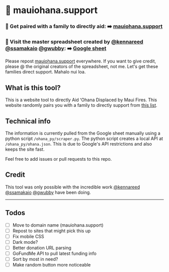 # 🌺 mauiohana.support

### 🔗 Get paired with a family to directly aid: ➡️ [mauiohana.support](mauiohana.support)
### 📄 Visit the master spreadsheet created by [@kennareed](https://www.instagram.com/kennareed/) [@ssamakaio](https://www.instagram.com/ssamakaio/) [@gwubby](https://www.instagram.com/gwubby/): ➡️ [Google sheet](https://docs.google.com/spreadsheets/d/1lExatubPl6zvsDcy4qUd3Sv1PvvKrzMhUyOzaKuId0o/htmlview)

Please repost [mauiohana.support](http://mauiohana.support) everywhere. If you want to give credit, please @ the original creators of the spreadsheet, not me. Let's get these families direct support. Mahalo nui loa.


## What is this tool?
This is a website tool to directly Aid ʻOhana Displaced by Maui Fires. This website randomly pairs you with a family to directly support from [this list](https://docs.google.com/spreadsheets/d/1lExatubPl6zvsDcy4qUd3Sv1PvvKrzMhUyOzaKuId0o/htmlview).


## Technical info
The information is currently pulled from the Google sheet manually using a python script `/ohana_py/scraper.py`. The python script creates a local API at `/ohana_py/ohana.json`. This is due to Google's API restrictions and also keeps the site fast.

Feel free to add issues or pull requests to this repo.


## Credit
This tool was only possible with the incredible work [@kennareed](https://www.instagram.com/kennareed/) [@ssamakaio](https://www.instagram.com/ssamakaio/) [@gwubby](https://www.instagram.com/gwubby/) have been doing.


---

## Todos
- [ ] Move to domain name (mauiohana.support)
- [ ] Repost to sites that might pick this up
- [ ] Fix mobile CSS
- [ ] Dark mode?
- [ ] Better donation URL parsing
- [ ] GoFundMe API to pull latest funding info
- [ ] Sort by most in need?
- [ ] Make random button more noticeable

